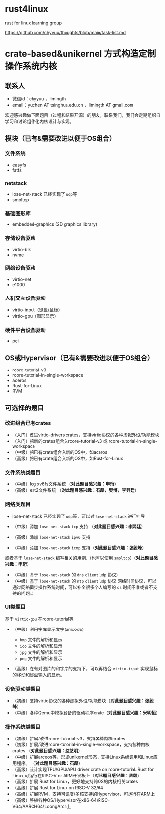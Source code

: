 # rust4linux
rust for linux learning group

<https://github.com/chyyuu/thoughts/blob/main/task-list.md>

# crate-based&unikernel 方式构造定制操作系统内核

## 联系人 

- 微信id：chyyuu  ，limingth
- email：yuchen AT tsinghua.edu.cn ，limingth AT gmail.com

欢迎感兴趣做下面题目（过程和结果开源）的朋友，联系我们，我们会定期组织自学习和讨论组件化内核设计与实现。

## 模块（已有&需要改进以便于OS组合）

### 文件系统
- easyfs
- fatfs

### netstack
- lose-net-stack 已经实现了 `udp`等
- smoltcp

### 基础图形库
- embedded-graphics (2D graphics library)

### 存储设备驱动
- virtio-blk
- nvme

### 网络设备驱动
- virtio-net
- e1000

### 人机交互设备驱动
- virtio-input（键盘/鼠标）
- virtio-gpu（图形显示）

### 硬件平台设备驱动
- pci

## OS或Hypervisor（已有&需要改进以便于OS组合）
- rcore-tutorial-v3
- rcore-tutorial-in-single-workspace
- aceros
- Rust-for-Linux
- RVM


## 可选择的题目

### 改进组合已有crates

- （入门）改进virtio-drivers crates，支持virtio协议的各种虚拟外设/功能模块
- （入门）把新的crates组合入rcore-tutorial-v3 或 rcore-tutorial-in-single-workspace
- （中级）把已有crate组合入新的OS中，如aceros 
- （高级）把已有crate组合入新的OS中，如Rust-for-Linux

### 文件系统类题目

- （中级）log xv6fs文件系统 （**对此题目感兴趣：申珩**）
- （高级）ext2文件系统 （**对此题目感兴趣：石磊，樊博，李羿廷**）


### 网络类题目

- lose-net-stack 已经实现了 `udp`等，可以对 `lose-net-stack` 进行扩展

- （中级）添加 `lose-net-stack` `tcp` 支持 （**对此题目感兴趣：李羿廷**）
- （高级）添加 `lose-net-stack` `ipv6` 支持
- （中级）添加 `lose-net-stack` `icmp` 支持（**对此题目感兴趣：张毅峰**）

或者基于 `lose-net-stack` 编写相关的用例.（也可以使用 `smoltcp`）（**对此题目感兴趣：申珩**）

- （中级）基于 `lose-net-stack` 的 `dns` `client`(`udp` 协议)
- （中级）基于 `lose-net-stack` 的 `ntp` `client`(`udp` 协议 网络时间协议，可以通过网络同步操作系统时间，可以补全很多个人编写的 `os` 时间不准或者不支持的问题。)

### UI类题目 

基于 `virtio-gpu` 在rcore-tutorial等

- （中级）利用字库显示文字(unicode)
    - `bmp` 文件的解析和显示
    - `ico` 文件的解析和显示
    - `jpg` 文件的解析和显示
    - `png` 文件的解析和显示

- （高级）在有对图片的和字库的支持下，可以再结合 `virtio-input` 实现鼠标的移动和键盘输入的显示。


### 设备驱动类题目
- （初级）支持virtio协议的各种虚拟外设/功能模块（**对此题目感兴趣：张毅峰**）
- （中级）各种Qemu中模拟设备的驱动程序crate（**对此题目感兴趣：米明恒**）

### 操作系统类题目
- （初级）扩展/改进rcore-tutorial-v3，支持各种内核crates
- （初级）扩展/改进rcore-tutorial-in-single-workspace，支持各种内核crates （**对此题目感兴趣：赵芝明**）
- （中级）扩展arceos等，形成unikernel形态，支持Linux系统调用和Linux应用程序。 （**对此题目感兴趣：石磊**）
- （高级）设计实现TPU/GPU/APU driver crate on rcore-tutorial..Rust for Linux,可运行在RISC-V or ARM开发板上（**对此题目感兴趣：周毅**）
- （高级）扩展 Rust for Linux，更好地支持跨OS的内核相关crates
- （高级）扩展 Rust for Linux on RISC-V 32/64
- （高级）扩展RVM，支持可调度/多核支持的Hypervisor，可运行在ARM上
- （高级）移植各种OS/Hypervisor在x86-64\RISC-V64/AARCH64\LoongArch上

